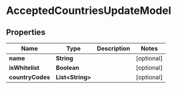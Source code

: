 
# AcceptedCountriesUpdateModel

## Properties
Name | Type | Description | Notes
------------ | ------------- | ------------- | -------------
**name** | **String** |  |  [optional]
**isWhitelist** | **Boolean** |  |  [optional]
**countryCodes** | **List&lt;String&gt;** |  |  [optional]



